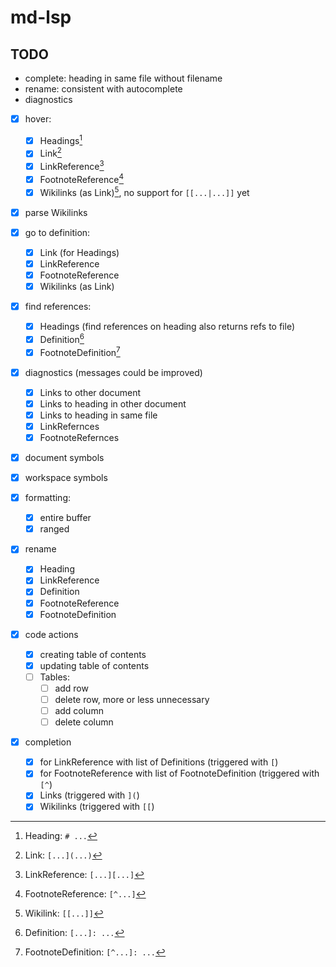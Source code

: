 # md-lsp

## TODO

- complete: heading in same file without filename
- rename: consistent with autocomplete
- diagnostics

* [x] hover:
    - [x] Headings[^heading] 
    - [x] Link[^link]
    - [x] LinkReference[^link-ref]
    - [x] FootnoteReference[^footnote-ref]
    - [x] Wikilinks (as Link)[^wikilink], no support for `[[...|...]]` yet

* [x] parse Wikilinks

* [x] go to definition:
    - [x] Link (for Headings)
    - [x] LinkReference
    - [x] FootnoteReference
    - [x] Wikilinks (as Link)

* [x] find references:
    - [x] Headings (find references on heading also returns refs to file)
    - [x] Definition[^definition]
    - [x] FootnoteDefinition[^footnote-def]

* [x] diagnostics (messages could be improved)
    - [x] Links to other document
    - [x] Links to heading in other document
    - [x] Links to heading in same file
    - [x] LinkRefernces
    - [x] FootnoteRefernces

* [x] document symbols
* [x] workspace symbols
* [x] formatting:
    - [x] entire buffer
    - [x] ranged

* [x] rename
    - [x] Heading
    - [x] LinkReference
    - [x] Definition
    - [x] FootnoteReference
    - [x] FootnoteDefinition

* [x] code actions
    - [x] creating table of contents
    - [x] updating table of contents
    - [ ] Tables:
        - [ ] add row
        - [ ] delete row, more or less unnecessary
        - [ ] add column
        - [ ] delete column
 
* [x] completion
    - [x] for LinkReference with list of Definitions (triggered with `[`)
    - [x] for FootnoteReference with list of FootnoteDefinition (triggered
        with `[^`)
    - [x] Links (triggered with `](`)
    - [x] Wikilinks (triggered with `[[`)

[^heading]: Heading: `# ...`
[^link]: Link: `[...](...)`
[^link-ref]: LinkReference: `[...][...]`
[^footnote-ref]: FootnoteReference: `[^...]`
[^wikilink]: Wikilink: `[[...]]`
[^definition]: Definition: `[...]: ...`
[^footnote-def]: FootnoteDefinition: `[^...]: ...`
